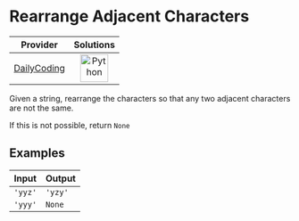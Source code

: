 # Rearrange Adjacent Characters

<!-- INFO TABLE BEGIN -->

| Provider                                              | Solutions                                                                                                                                        |
| :---------------------------------------------------: | :----------------------------------------------------------------------------------------------------------------------------------------------: |
| [DailyCoding](../../../docs/providers/DailyCoding.md) | [<img src="https://res.cloudinary.com/rascaltwo/image/upload/v1631924087/python_xzdlti.svg" alt="Python" title="Python" width="50" />](solve.py) |

<!-- INFO TABLE END -->

Given a string, rearrange the characters so that any two adjacent characters are not the same.

If this is not possible, return `None`

## Examples

| Input   | Output  |
| ------- | ------- |
| `'yyz'` | `'yzy'` |
| `'yyy'` | `None`  |
